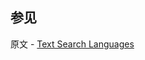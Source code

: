 ## 参见

原文 - [Text Search Languages]( https://docs.mongodb.com/manual/reference/text-search-languages/ )

